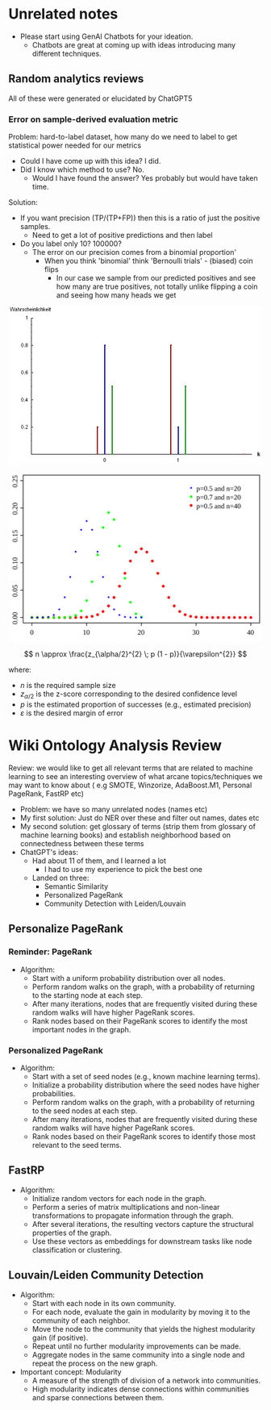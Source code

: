 # Unrelated notes

- Please start using GenAI Chatbots for your ideation.
  - Chatbots are great at coming up with ideas introducing many different techniques.

## Random analytics reviews

All of these were generated or elucidated by ChatGPT5

### Error on sample-derived evaluation metric

Problem: hard-to-label dataset, how many do we need to label to get statistical power needed for our
metrics

- Could I have come up with this idea? I did.
- Did I know which method to use? No.
  - Would I have found the answer? Yes probably but would have taken time.

Solution:

- If you want precision (TP/(TP+FP)) then this is a ratio of just the positive samples.
  - Need to get a lot of positive predictions and then label
- Do you label only 10? 100000?
  - The error on our precision comes from a binomial proportion'
    - When you think 'binomial' think 'Bernoulli trials' - (biased) coin flips
      - In our case we sample from our predicted positives and see how many are true positives, not
        totally unlike flipping a coin and seeing how many heads we get

![Bernoulli Trials](images/bernoulli.png)

![Binomial Distribution](images/binomial.png)

$$
n \approx \frac{z_{\alpha/2}^{2} \; p (1 - p)}{\varepsilon^{2}}
$$

where:

- $n$ is the required sample size
- $z_{\alpha/2}$ is the z-score corresponding to the desired confidence level
- $p$ is the estimated proportion of successes (e.g., estimated precision)
- $\varepsilon$ is the desired margin of error

# Wiki Ontology Analysis Review

Review: we would like to get all relevant terms that are related to machine learning to see an
interesting overview of what arcane topics/techniques we may want to know about ( e.g SMOTE,
Winzorize, AdaBoost.M1, Personal PageRank, FastRP etc)

- Problem: we have so many unrelated nodes (names etc)
- My first solution: Just do NER over these and filter out names, dates etc
- My second solution: get glossary of terms (strip them from glossary of machine learning books) and
  establish neighborhood based on connectedness between these terms
- ChatGPT's ideas:
  - Had about 11 of them, and I learned a lot
    - I had to use my experience to pick the best one
  - Landed on three:
    - Semantic Similarity
    - Personalized PageRank
    - Community Detection with Leiden/Louvain

## Personalize PageRank

### Reminder: PageRank
- Algorithm:
  - Start with a uniform probability distribution over all nodes.
  - Perform random walks on the graph, with a probability of returning to the starting node at each
    step.
  - After many iterations, nodes that are frequently visited during these random walks will have
    higher PageRank scores.
  - Rank nodes based on their PageRank scores to identify the most important nodes in the graph.



### Personalized PageRank
- Algorithm:
  - Start with a set of seed nodes (e.g., known machine learning terms).
  - Initialize a probability distribution where the seed nodes have higher probabilities.
  - Perform random walks on the graph, with a probability of returning to the seed nodes at each step.
  - After many iterations, nodes that are frequently visited during these random walks will have
    higher PageRank scores.
  - Rank nodes based on their PageRank scores to identify those most relevant to the seed terms.

## FastRP
- Algorithm:
  - Initialize random vectors for each node in the graph.
  - Perform a series of matrix multiplications and non-linear transformations to propagate
    information through the graph.
  - After several iterations, the resulting vectors capture the structural properties of the graph.
  - Use these vectors as embeddings for downstream tasks like node classification or clustering.

## Louvain/Leiden Community Detection
- Algorithm:
  - Start with each node in its own community.
  - For each node, evaluate the gain in modularity by moving it to the community of each neighbor.
  - Move the node to the community that yields the highest modularity gain (if positive).
  - Repeat until no further modularity improvements can be made.
  - Aggregate nodes in the same community into a single node and repeat the process on the new graph.
- Important concept: Modularity
  - A measure of the strength of division of a network into communities.
  - High modularity indicates dense connections within communities and sparse connections between them.
